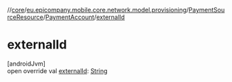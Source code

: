 //[core](../../../../index.md)/[eu.epicompany.mobile.core.network.model.provisioning](../../index.md)/[PaymentSourceResource](../index.md)/[PaymentAccount](index.md)/[externalId](external-id.md)

# externalId

[androidJvm]\
open override val [externalId](external-id.md): [String](https://kotlinlang.org/api/latest/jvm/stdlib/kotlin/-string/index.html)
